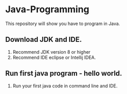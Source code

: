 # Java-Programming
This repository will show you have to program in Java.

## Download JDK and IDE. 
  1. Recommend JDK version 8 or higher
  2. Recommend IDE eclipse or Intellij IDEA. 

## Run first java program - hello world.
  1. Run your first java code in command line and IDE.
